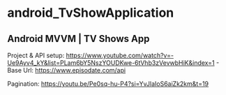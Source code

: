 # android_TvShowApplication

## Android MVVM | TV Shows App

Project & API setup: https://www.youtube.com/watch?v=-Ue9Ayv4_kY&list=PLam6bY5NszYOUDKwe-6tVhb3zVevwbHiK&index=1
    - Base Url: https://www.episodate.com/api

Pagination: https://youtu.be/Pe0sq-hu-P4?si=YvJlaIoS6aiZk2km&t=19